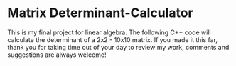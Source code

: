 # Matrix Determinant-Calculator
This is my final project for linear algebra. 
The following C++ code will calculate the determinant of a 2x2 - 10x10 matrix. 
If you made it this far, thank you for taking time out of your day to review my work, comments and suggestions are always welcome!
